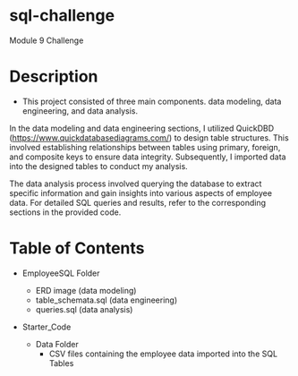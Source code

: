 # sql-challenge
Module 9 Challenge

# Description
- This project consisted of three main components. data modeling, data engineering, and data analysis.

In the data modeling and data engineering sections, I utilized QuickDBD (https://www.quickdatabasediagrams.com/) to design table structures. This involved establishing relationships between tables using primary, foreign, and composite keys to ensure data integrity. Subsequently, I imported data into the designed tables to conduct my analysis.

The data analysis process involved querying the database to extract specific information and gain insights into various aspects of employee data. For detailed SQL queries and results, refer to the corresponding sections in the provided code.

# Table of Contents
  - EmployeeSQL Folder
      - ERD image (data modeling)
      - table_schemata.sql (data engineering)
      - queries.sql (data analysis)

  - Starter_Code
    - Data Folder
        - CSV files containing the employee data imported into the SQL Tables
